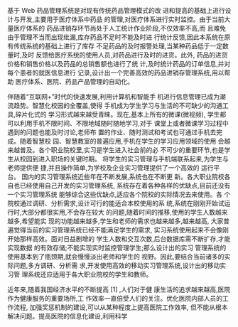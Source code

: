 基于 Web 药品管理系统是对现有传统药品管理模式的改
进和提高的基础上进行设计与开发,主要用于医疗体系中药品
的管理,对医疗体系进行实时监控。由于当前大量医疗体系的
药品进销存环节尚处于人工统计作业阶段,不仅效率不高,而
且难免由于管理不当而出现纰漏,库存药品不足时不能及时进
行统计反馈,因此本系统在原有传统系统的基础上进行了库存
不足药品的及时报警处理,当某种药品低于一定数量时,及时
反馈给医疗系统的使用人员,对药品进行及时的进货。此外,
药品的进货价格和销售价格以及药品的总销售额也进行了统
计,及时统计药品的订单信息,并对每个患者的就医信息进行
记录,设计出一个完善高效的药品进销存管理系统,用以帮助
医疗体系、医院、药品产品管理的自动化。

伴随着“互联网+”时代的快速发展,利用计算机和智能手
机进行信息管理已成为潮流趋势。智慧化校园的全覆盖,使得
手机成为学生学习与生活的不可缺少的沟通工具,碎片化式的
学习形式越来越受青睐。现在,基本上所有的微课(微视频),
学生都可以利用手机不限时间、不限地域随时随地学习,对于
课堂上或者微课学习过程中遇到的问题也能及时讨论,老师布
置的作业、随时测试和考试也可通过手机去完成。随着智慧校
园、智慧教室的普遍应用,手机在学生的学习应用领域的使用
会越来越普及。各个职业院校里,实习是学生进入社会前的必
不可少的重要环节,也是学生从校园到进入职场的关键时期。
将学生的实习管理与手机端联系起来,为学生与老师提供便
捷,并且操作简单,为学校及企业实习管理提供了一个高效的
运行平台。
国内的实习管理系统近些年在不断发展,系统也在不断更
新。各大职业院校各自也已经使用自己开发的实习管理系统,
系统存在着各种各样的优缺点,目前还没有一个实习管理系统
能够综合这些优缺点,适应各个院校的实际情况去来使用。各
个院校通过调研、分析需求,设计可行的能适合本校使用的系
统,系统在刚刚开始试运行时,大部分都很实用,不会存在较大
的问题,随着时间的推移,使用的学生人数越来越多,希望能实
现的功能越来越多,学生和老师的需求也越来越多,越来越高,
大家普遍觉得当前的实习管理系统已经不能满足学生的需求,
实习系统使用起来不会像刚开始那样高效。面对日益剧增的
学生人数和交互次数,后台数据库需不断扩存,才能实现数据
的有效存储;不能实现实时监控管理学生;那么设计出的实习
管理系统的使用基本到了瓶颈期,就会慢慢淡出老师和学生的
视野。因此,要结合当前诸多的实际问题,多方调研、分析需
求,开发使用高效的移动实习管理系统,设计出的移动实习管
理系统还应适用于各大职业院校的学生和教师。

近年来,随着我国经济水平的不断提高 [1] ,人们对于健
康生活的追求越来越高,医院作为健康服务的重要场所,工
作效率一直倍受人们的关注。优化医院内部人员的工作流程,
加强奖惩机制的建设,可以从某种程度上提高医院工作效率,
但不能从根本解决问题。提高医院的信息化建设,利用科学